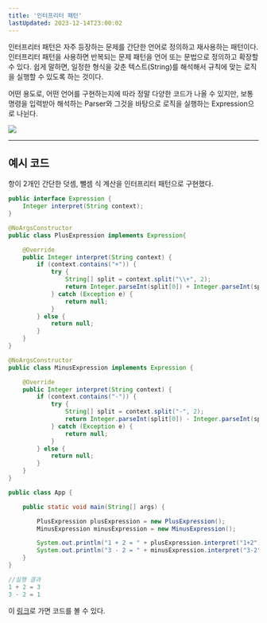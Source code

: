 ```yaml
---
title: '인터프리터 패턴'
lastUpdated: 2023-12-14T23:00:02
---
```


<p>인터프리터 패턴은 자주 등장하는 문제를 간단한 언어로 정의하고 재사용하는 패턴이다. 인터프리터 패턴을 사용하면 반복되는 문제 패턴을 언어 또는 문법으로 정의하고 확장할 수 있다. 쉽게 말하면, 일정한 형식을 갖춘 텍스트(String)를 해석해서 규칙에 맞는 로직을 실행할 수 있도록 하는 것이다.</p>
<p>어떤 용도로, 어떤 언어를 구현하는지에 따라 정말 다양한 코드가 나올 수 있지만, 보통 명령을 입력받아 해석하는 Parser와 그것을 바탕으로 로직을 실행하는 Expression으로 나뉜다.</p>

<img src="https://img1.daumcdn.net/thumb/R1280x0/?scode=mtistory2&fname=https%3A%2F%2Fk.kakaocdn.net%2Fdn%2Fk8czB%2FbtroVk8l7AP%2FJL1zrwKybCXCtllSsXldWk%2Fimg.png">

---

## 예시 코드

항이 2개인 간단한 덧셈, 뺄셈 식 계산을 인터프리터 패턴으로 구현했다.

```java
public interface Expression {
    Integer interpret(String context);
}
```

```java
@NoArgsConstructor
public class PlusExpression implements Expression{

    @Override
    public Integer interpret(String context) {
        if (context.contains("+")) {
            try {
                String[] split = context.split("\\+", 2);
                return Integer.parseInt(split[0]) + Integer.parseInt(split[1]);
            } catch (Exception e) {
                return null;
            }
        } else {
            return null;
        }
    }
}

@NoArgsConstructor
public class MinusExpression implements Expression {

    @Override
    public Integer interpret(String context) {
        if (context.contains("-")) {
            try {
                String[] split = context.split("-", 2);
                return Integer.parseInt(split[0]) - Integer.parseInt(split[1]);
            } catch (Exception e) {
                return null;
            }
        } else {
            return null;
        }
    }
}
```

```java
public class App {

    public static void main(String[] args) {

        PlusExpression plusExpression = new PlusExpression();
        MinusExpression minusExpression = new MinusExpression();

        System.out.println("1 + 2 = " + plusExpression.interpret("1+2"));
        System.out.println("3 - 2 = " + minusExpression.interpret("3-2"));
    }
}
```

```java
//실행 결과
1 + 2 = 3
3 - 2 = 1
```

이 <a href="https://github.com/rlaisqls/GoF-DesignPatterns/tree/master/src/main/java/com/study/gof/designpattrens/_03_BehavioralPattern/interpreter">링크</a>로 가면 코드를 볼 수 있다.